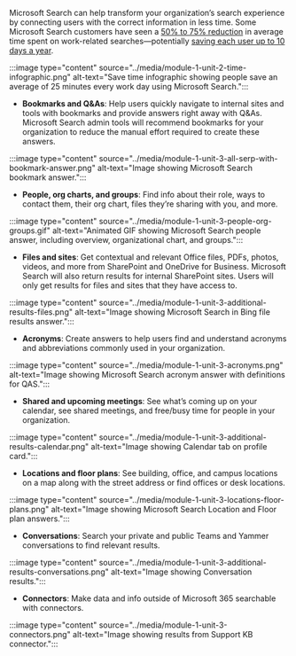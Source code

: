 Microsoft Search can help transform your organization’s search experience by connecting users with the correct information in less time. Some Microsoft Search customers have seen a [50% to 75% reduction](https://aka.ms/microsoftsearchTEI) in average time spent on work-related searches—potentially [saving each user up to 10 days a year](https://query.prod.cms.rt.microsoft.com/cms/api/am/binary/RWBtUd).

:::image type="content" source="../media/module-1-unit-2-time-infographic.png" alt-text="Save time infographic showing people save an average of 25 minutes every work day using Microsoft Search.":::

- **Bookmarks and Q&As**: Help users quickly navigate to internal sites and tools with bookmarks and provide answers right away with Q&As. Microsoft Search admin tools will recommend bookmarks for your organization to reduce the manual effort required to create these answers.

:::image type="content" source="../media/module-1-unit-3-all-serp-with-bookmark-answer.png" alt-text="Image showing Microsoft Search bookmark answer.":::
- **People, org charts, and groups**: Find info about their role, ways to contact them, their org chart, files they’re sharing with you, and more.

:::image type="content" source="../media/module-1-unit-3-people-org-groups.gif" alt-text="Animated GIF showing Microsoft Search people answer, including overview, organizational chart, and groups.":::

- **Files and sites**: Get contextual and relevant Office files, PDFs, photos, videos, and more from SharePoint and OneDrive for Business. Microsoft Search will also return results for internal SharePoint sites. Users will only get results for files and sites that they have access to.

:::image type="content" source="../media/module-1-unit-3-additional-results-files.png" alt-text="Image showing Microsoft Search in Bing file results answer.":::

- **Acronyms**: Create answers to help users find and understand acronyms and abbreviations commonly used in your organization.

:::image type="content" source="../media/module-1-unit-3-acronyms.png" alt-text="Image showing Microsoft Search acronym answer with definitions for QAS.":::

- **Shared and upcoming meetings**: See what’s coming up on your calendar, see  shared meetings, and free/busy time for people in your organization.

:::image type="content" source="../media/module-1-unit-3-additional-results-calendar.png" alt-text="Image showing Calendar tab on profile card.":::

- **Locations and floor plans**: See building, office, and campus locations on a map along with the street address or find offices or desk locations.

:::image type="content" source="../media/module-1-unit-3-locations-floor-plans.png" alt-text="Image showing Microsoft Search Location and Floor plan answers.":::

- **Conversations**: Search your private and public Teams and Yammer conversations to find relevant results.

:::image type="content" source="../media/module-1-unit-3-additional-results-conversations.png" alt-text="Image showing Conversation results.":::

- **Connectors**: Make data and info outside of Microsoft 365 searchable with connectors.

:::image type="content" source="../media/module-1-unit-3-connectors.png" alt-text="Image showing results from Support KB connector.":::
